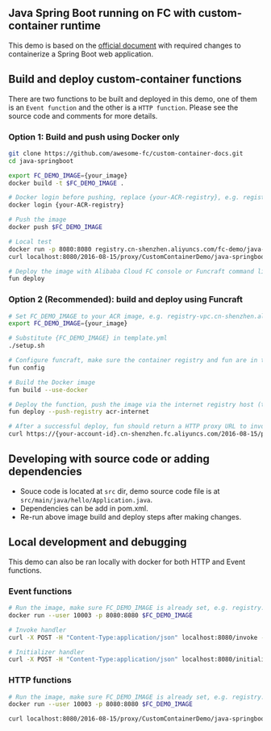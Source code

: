## Java Spring Boot running on FC with custom-container runtime
This demo is based on the [official document](https://spring.io/guides/gs/spring-boot-docker/) with required changes to containerize a Spring Boot web application.

## Build and deploy custom-container functions
There are two functions to be built and deployed in this demo, one of them is an `Event function` and the other is a `HTTP function`. Please see the source code and comments for more details.

### Option 1: Build and push using Docker only

```bash
git clone https://github.com/awesome-fc/custom-container-docs.git
cd java-springboot

export FC_DEMO_IMAGE={your_image}
docker build -t $FC_DEMO_IMAGE .

# Docker login before pushing, replace {your-ACR-registry}, e.g. registry.cn-shenzhen.aliyuncs.com
docker login {your-ACR-registry}

# Push the image
docker push $FC_DEMO_IMAGE

# Local test
docker run -p 8080:8080 registry.cn-shenzhen.aliyuncs.com/fc-demo/java-spring-boot:v0.1
curl localhost:8080/2016-08-15/proxy/CustomContainerDemo/java-springboot-http/

# Deploy the image with Alibaba Cloud FC console or Funcraft command line tool
fun deploy
```

### Option 2 (Recommended): build and deploy using Funcraft

```bash
# Set FC_DEMO_IMAGE to your ACR image, e.g. registry-vpc.cn-shenzhen.aliyuncs.com/{your-namespace}/fc-demo-java-spring-boot:v1
export FC_DEMO_IMAGE={your_image}

# Substitute {FC_DEMO_IMAGE} in template.yml
./setup.sh

# Configure funcraft, make sure the container registry and fun are in the same region, skip this step if fun is already configured.
fun config

# Build the Docker image
fun build --use-docker

# Deploy the function, push the image via the internet registry host (the function config uses the VPC registry for faster image pulling)
fun deploy --push-registry acr-internet

# After a successful deploy, fun should return a HTTP proxy URL to invoke the function
curl https://{your-account-id}.cn-shenzhen.fc.aliyuncs.com/2016-08-15/proxy/CustomContainerDemo/java-springboot-http/

```

## Developing with source code or adding dependencies
* Souce code is located at `src` dir, demo source code file is at `src/main/java/hello/Application.java`.
* Dependencies can be add in pom.xml.
* Re-run above image build and deploy steps after making changes.

## Local development and debugging
This demo can also be ran locally with docker for both HTTP and Event functions.

### Event functions

```bash
# Run the image, make sure FC_DEMO_IMAGE is already set, e.g. registry.cn-shenzhen.aliyuncs.com/fc-demo/java-spring-boot:v0.1
docker run --user 10003 -p 8080:8080 $FC_DEMO_IMAGE

# Invoke handler
curl -X POST -H "Content-Type:application/json" localhost:8080/invoke -d '{"hello":"FC"}'

# Initializer handler
curl -X POST -H "Content-Type:application/json" localhost:8080/initialize -d '{"hello":"FC"}'
```

### HTTP functions

```bash
# Run the image, make sure FC_DEMO_IMAGE is already set, e.g. registry.cn-shenzhen.aliyuncs.com/fc-demo/java-spring-boot:v0.1
docker run --user 10003 -p 8080:8080 $FC_DEMO_IMAGE

curl localhost:8080/2016-08-15/proxy/CustomContainerDemo/java-springboot-http/
```

